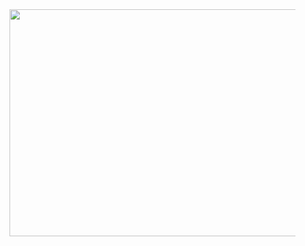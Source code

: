 <div align="center">
  <img height="400" width="600" src="https://media1.tenor.com/m/6kXYuuoc_r4AAAAd/gojo-backshots.gif"  />
</div>

